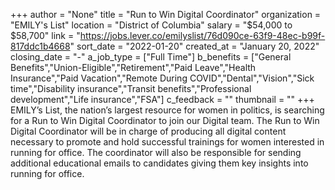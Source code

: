 +++
author = "None"
title = "Run to Win Digital Coordinator"
organization = "EMILY's List"
location = "District of Columbia"
salary = "$54,000 to $58,700"
link = "https://jobs.lever.co/emilyslist/76d090ce-63f9-48ec-b99f-817ddc1b4668"
sort_date = "2022-01-20"
created_at = "January 20, 2022"
closing_date = "-"
a_job_type = ["Full Time"]
b_benefits = ["General Benefits","Union-Eligible","Retirement","Paid Leave","Health Insurance","Paid Vacation","Remote During COVID","Dental","Vision","Sick time","Disability insurance","Transit benefits","Professional development","Life insurance","FSA"]
c_feedback = ""
thumbnail = ""
+++
EMILY’s List, the nation’s largest resource for women in politics, is searching for a Run to Win Digital Coordinator to join our Digital team. The Run to Win Digital Coordinator will be in charge of producing all digital content necessary to promote and hold successful trainings for women interested in running for office. The coordinator will also be responsible for sending additional educational emails to candidates giving them key insights into running for office.
